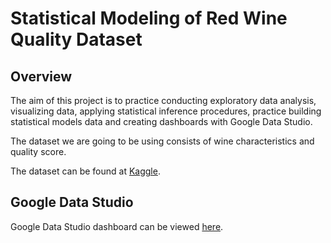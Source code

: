 # Statistical Modeling of Red Wine Quality Dataset
## Overview
The aim of this project is to practice conducting exploratory data analysis, visualizing data, applying statistical inference procedures, practice building statistical models data and creating dashboards with Google Data Studio.

The dataset we are going to be using consists of wine characteristics and quality score.

The dataset can be found at [Kaggle](https://www.kaggle.com/datasets/uciml/red-wine-quality-cortez-et-al-2009).

## Google Data Studio

Google Data Studio dashboard can be viewed [here](https://lookerstudio.google.com/reporting/a7a79133-1a2b-4043-b90f-97ade4e0acb1).
